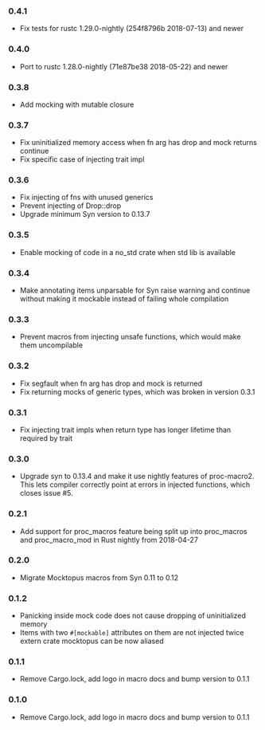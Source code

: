 ### 0.4.1
- Fix tests for rustc 1.29.0-nightly (254f8796b 2018-07-13) and newer
### 0.4.0
- Port to rustc 1.28.0-nightly (71e87be38 2018-05-22) and newer
### 0.3.8
- Add mocking with mutable closure
### 0.3.7
- Fix uninitialized memory access when fn arg has drop and mock returns continue
- Fix specific case of injecting trait impl
### 0.3.6
- Fix injecting of fns with unused generics
- Prevent injecting of Drop::drop
- Upgrade minimum Syn version to 0.13.7
### 0.3.5
- Enable mocking of code in a no_std crate when std lib is available
### 0.3.4
- Make annotating items unparsable for Syn raise warning and continue without making it mockable instead of failing whole compilation
### 0.3.3
- Prevent macros from injecting unsafe functions, which would make them uncompilable
### 0.3.2
- Fix segfault when fn arg has drop and mock is returned
- Fix returning mocks of generic types, which was broken in version 0.3.1
### 0.3.1
- Fix injecting trait impls when return type has longer lifetime than required by trait
### 0.3.0
- Upgrade syn to 0.13.4 and make it use nightly features of proc-macro2. This lets compiler correctly point at errors in injected functions, which closes issue #5.
### 0.2.1
- Add support for proc_macros feature being split up into proc_macros and proc_macro_mod in Rust nightly from 2018-04-27
### 0.2.0
- Migrate Mocktopus macros from Syn 0.11 to 0.12
### 0.1.2
- Panicking inside mock code does not cause dropping of uninitialized memory
- Items with two `#[mockable]` attributes on them are not injected twice
extern crate mocktopus can be now aliased
### 0.1.1
- Remove Cargo.lock, add logo in macro docs and bump version to 0.1.1
### 0.1.0
- Remove Cargo.lock, add logo in macro docs and bump version to 0.1.1


